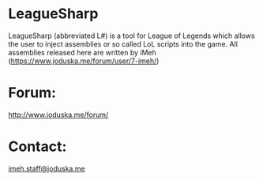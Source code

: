 LeagueSharp
===========

LeagueSharp (abbreviated L#) is a tool for League of Legends which allows the user to inject assemblies or so called LoL scripts into the game.
All assemblies released here are written by iMeh (https://www.joduska.me/forum/user/7-imeh/)

Forum:
===========

http://www.joduska.me/forum/

Contact:
===========

imeh.staff@joduska.me
